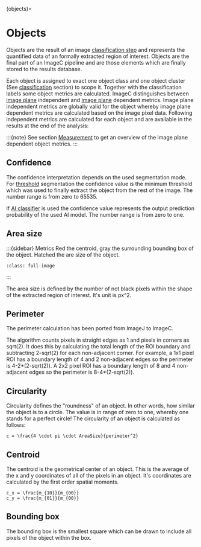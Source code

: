 (objects)=
# Objects


Objects are the result of an image [classification step](commands-object-classification) and represents the quantified data of an formally extracted region of interest.
Objects are the final part of an ImageC pipeline and are those elements which are finally stored to the results database.

Each object is assigned to exact one object class and one object cluster (See [classification](Classification) section) to scope it.
Together with the classification labels some object metrics are calculated.
ImageC distinguishes between [image plane](image-planes) independent and [image plane](image-planes) dependent metrics.
Image plane independent metrics are globally valid for the object whereby image plane dependent metrics are calculated based on the image pixel data.
Following independent metrics are calculated for each object and are available in the results at the end of the analysis:

:::{note}
See section [Measurement](command-measurement) to get an overview of the image plane dependent object metrics.
:::

## Confidence

The confidence interpretation depends on the used segmentation mode.
For [threshold](command-threshold) segmentation the confidence value is the minimum threshold which was used to finally extract the object from the rest of the image.
The number range is from zero to 65535.

If [AI classifier](command-classifier-ai) is used the confidence value represents the output prediction probability of the used AI model.
The number range is from zero to one.

## Area size

:::{sidebar} Metrics
Red the centroid, gray the surrounding bounding box of the object.
Hatched the are size of the object.

```{image} images/metrics_example.drawio.svg
:class: full-image
```
:::

The area size is defined by the number of not black pixels within the shape of the extracted region of interest.
It's unit is px^2.

## Perimeter

The perimeter calculation has been ported from ImageJ to ImageC.

The algorithm counts pixels in straight edges as 1 and pixels in corners as sqrt(2).
It does this by calculating the total length of the ROI boundary and subtracting 2-sqrt(2) for each non-adjacent corner. 
For example, a 1x1 pixel ROI has a boundary length of 4 and 2 non-adjacent edges so the perimeter is 4-2*(2-sqrt(2)). 
A 2x2 pixel ROI has a boundary length of 8 and 4 non-adjacent edges so the perimeter is 8-4*(2-sqrt(2)).

## Circularity

Circularity defines the "roundness" of an object.
In other words, how similar the object is to a circle.
The value is in range of zero to one, whereby one stands for a perfect circle!
The circularity of an object is calculated as follows:


```{math}
c = \frac{4 \cdot pi \cdot AreaSize}{perimeter^2}
```


## Centroid


The centroid is the geometrical center of an object.
This is the average of the x and y coordinates of all of the pixels in an object.
It's coordinates are calculated by the first order spatial moments.

```{math}
c_x = \frac{m_{10}}{m_{00}}
c_y = \frac{m_{01}}{m_{00}}
```


## Bounding box

The bounding box is the smallest square which can be drawn to include all pixels of the object within the box.